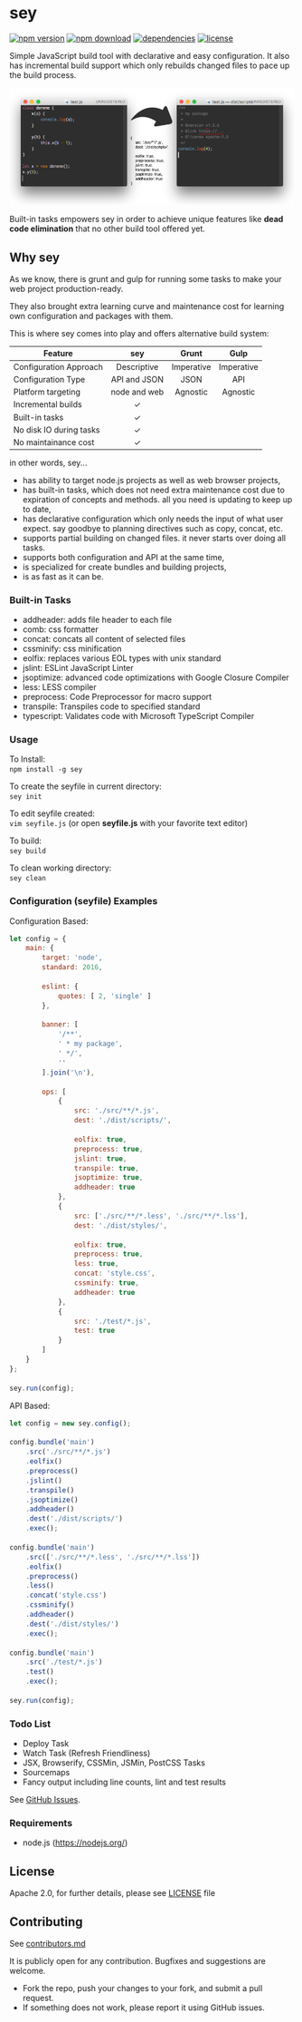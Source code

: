 # sey

[![npm version][npm-image]][npm-url]
[![npm download][download-image]][npm-url]
[![dependencies][dep-image]][dep-url]
[![license][license-image]][license-url]

Simple JavaScript build tool with declarative and easy configuration. It also has incremental build support which only rebuilds changed files to pace up the build process.

![Sey](docs/sey-effect.png)

Built-in tasks empowers sey in order to achieve unique features like **dead code elimination** that no other build tool offered yet.


## Why sey

As we know, there is grunt and gulp for running some tasks to make your web project production-ready. 

They also brought extra learning curve and maintenance cost for learning own configuration and packages with them.

This is where sey comes into play and offers alternative build system:

| Feature                 | sey          | Grunt        | Gulp         |
| ----------------------- |:------------:|:------------:|:------------:|
| Configuration Approach  | Descriptive  | Imperative   | Imperative   |
| Configuration Type      | API and JSON | JSON         | API          |
| Platform targeting      | node and web | Agnostic     | Agnostic     |
| Incremental builds      | ✓            |              |              |
| Built-in tasks          | ✓            |              |              |
| No disk IO during tasks | ✓            |              |              |
| No maintainance cost    | ✓            |              |              |

in other words, sey...

- has ability to target node.js projects as well as web browser projects,
- has built-in tasks, which does not need extra maintenance cost due to expiration of concepts and methods. all you need is updating to keep up to date,
- has declarative configuration which only needs the input of what user expect. say goodbye to planning directives such as copy, concat, etc.
- supports partial building on changed files. it never starts over doing all tasks.
- supports both configuration and API at the same time,
- is specialized for create bundles and building projects,
- is as fast as it can be.


### Built-in Tasks

* addheader: adds file header to each file
* comb: css formatter
* concat: concats all content of selected files
* cssminify: css minification
* eolfix: replaces various EOL types with unix standard
* jslint: ESLint JavaScript Linter
* jsoptimize: advanced code optimizations with Google Closure Compiler
* less: LESS compiler
* preprocess: Code Preprocessor for macro support
* transpile: Transpiles code to specified standard
* typescript: Validates code with Microsoft TypeScript Compiler


### Usage

To Install:   
`npm install -g sey`

To create the seyfile in current directory:   
`sey init`

To edit seyfile created:   
`vim seyfile.js` (or open **seyfile.js** with your favorite text editor)

To build:   
`sey build`

To clean working directory:   
`sey clean`


### Configuration (seyfile) Examples

Configuration Based:

```js
let config = {
    main: {
        target: 'node',
        standard: 2016,

        eslint: {
            quotes: [ 2, 'single' ]
        },

        banner: [
            '/**',
            ' * my package',
            ' */',
            ''
        ].join('\n'),

        ops: [
            {
                src: './src/**/*.js',
                dest: './dist/scripts/',

                eolfix: true,
                preprocess: true,
                jslint: true,
                transpile: true,
                jsoptimize: true,
                addheader: true
            },
            {
                src: ['./src/**/*.less', './src/**/*.lss'],
                dest: './dist/styles/',

                eolfix: true,
                preprocess: true,
                less: true,
                concat: 'style.css',
                cssminify: true,
                addheader: true
            },
            {
                src: './test/*.js',
                test: true
            }
        ]
    }
};

sey.run(config);
```

API Based:

```js
let config = new sey.config();

config.bundle('main')
    .src('./src/**/*.js')
    .eolfix()
    .preprocess()
    .jslint()
    .transpile()
    .jsoptimize()
    .addheader()
    .dest('./dist/scripts/')
    .exec();

config.bundle('main')
    .src(['./src/**/*.less', './src/**/*.lss'])
    .eolfix()
    .preprocess()
    .less()
    .concat('style.css')
    .cssminify()
    .addheader()
    .dest('./dist/styles/')
    .exec();

config.bundle('main')
    .src('./test/*.js')
    .test()
    .exec();

sey.run(config);
```


### Todo List

- Deploy Task
- Watch Task (Refresh Friendliness)
- JSX, Browserify, CSSMin, JSMin, PostCSS Tasks
- Sourcemaps
- Fancy output including line counts, lint and test results

See [GitHub Issues](https://github.com/eserozvataf/sey/issues).


### Requirements

* node.js (https://nodejs.org/)


## License

Apache 2.0, for further details, please see [LICENSE](LICENSE) file


## Contributing

See [contributors.md](contributors.md)

It is publicly open for any contribution. Bugfixes and suggestions are welcome.

* Fork the repo, push your changes to your fork, and submit a pull request.
* If something does not work, please report it using GitHub issues.

[npm-image]: https://img.shields.io/npm/v/sey.svg?style=flat-square
[npm-url]: https://www.npmjs.com/package/sey
[download-image]: https://img.shields.io/npm/dt/sey.svg?style=flat-square
[dep-image]: https://img.shields.io/david/eserozvataf/sey.svg?style=flat-square
[dep-url]: https://github.com/eserozvataf/sey
[license-image]: https://img.shields.io/npm/l/sey.svg?style=flat-square
[license-url]: https://github.com/eserozvataf/sey/blob/master/LICENSE
